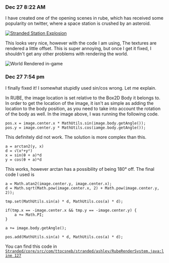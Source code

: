 ### Dec 27 8:22 AM

I have created one of the opening scenes in rube, which has received some popularity on twitter, where a space station is crushed by an asteroid.

[![Stranded Station Explosion](http://img.youtube.com/vi/2ATo21JDGEU/0.jpg)](https://youtu.be/2ATo21JDGEU "Stranded Station Explosion")

This looks very nice, however with the code I am using, The textures are rendered a little offset.  This is super annoying, but once I get it fixed, I shouldn't get any other problems with rendering the world.

![World Rendered in-game](https://goo.gl/c0EKMP)

### Dec 27 7:54 pm

I finally fixed it! I somewhat stupidly used sin/cos wrong.  Let me explain.

In RUBE, the image location is set relative to the Box2D Body it belongs to.  In order to get the location of the image, it isn't as simple as adding the location to the body position, as you need to take into account the rotation of the body as well.  In the image above, I was running the following code.

    pos.x = image.center.x * MathUtils.sin(image.body.getAngle());
    pos.y = image.center.y * MathUtils.cos(iamge.body.getAngle());

This definitely did not work.  The solution is more complex than this.  

    a = arctan2(y, x)
    d = √(x²+y²)
    x = sin(θ + a)*d
    y = cos(θ + a)*d

This works, however arctan has a possibility of being 180° off.  The final code I used is

    a = Math.atan2(image.center.y, image.center.x);
    d = Math.sqrt(Math.pow(image.center.x, 2) + Math.pow(image.center.y, 2));
    
    tmp.set(MathUtils.sin(a) * d, MathUtils.cos(a) * d);
    
    if(tmp.x == -image.center.x && tmp.y == -image.center.y) {
        a += Math.PI;
    }
    
    a += image.body.getAngle();
    
    pos.add(MathUtils.sin(a) * d, MathUtils.cos(a) * d);

You can find this code in [`Stranded/core/src/com/ttocsneb/stranded/ashley/RubeRenderSystem.java:line 127`](https://github.com/ttocsneb/stranded/blob/master/Stranded/core/src/com/ttocsneb/stranded/ashley/RubeRendererSystem.java)